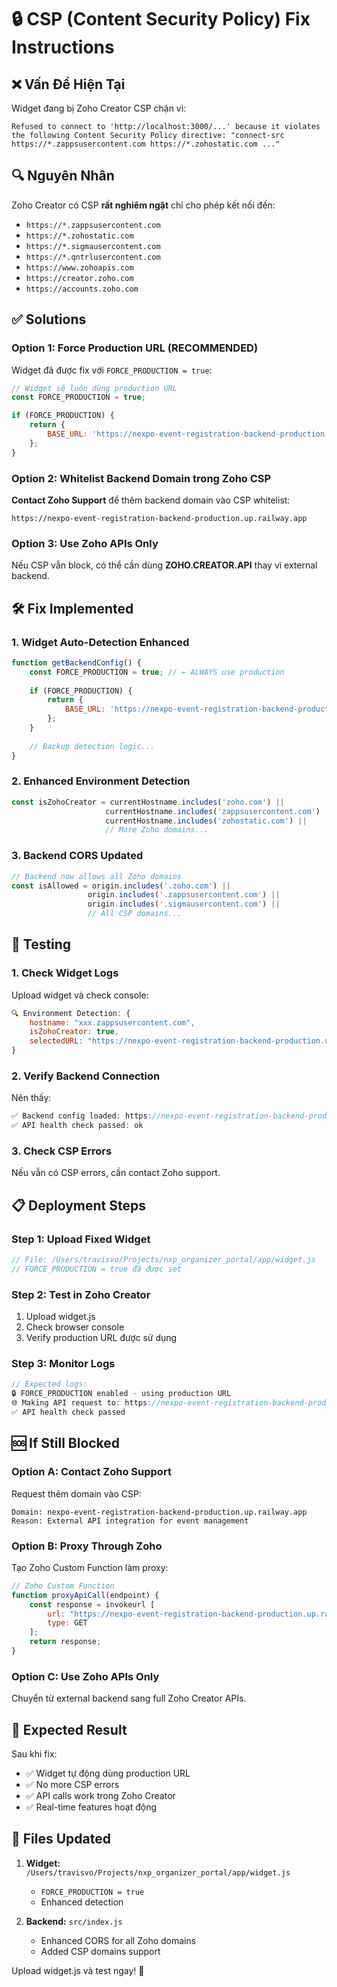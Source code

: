 # 🔒 CSP (Content Security Policy) Fix Instructions

## ❌ **Vấn Đề Hiện Tại**

Widget đang bị Zoho Creator CSP chặn vì:
```
Refused to connect to 'http://localhost:3000/...' because it violates the following Content Security Policy directive: "connect-src https://*.zappsusercontent.com https://*.zohostatic.com ..."
```

## 🔍 **Nguyên Nhân**

Zoho Creator có CSP **rất nghiêm ngặt** chỉ cho phép kết nối đến:
- `https://*.zappsusercontent.com`
- `https://*.zohostatic.com`
- `https://*.sigmausercontent.com`
- `https://*.qntrlusercontent.com`
- `https://www.zohoapis.com`
- `https://creator.zoho.com`
- `https://accounts.zoho.com`

## ✅ **Solutions**

### **Option 1: Force Production URL (RECOMMENDED)**

Widget đã được fix với `FORCE_PRODUCTION = true`:

```javascript
// Widget sẽ luôn dùng production URL
const FORCE_PRODUCTION = true;

if (FORCE_PRODUCTION) {
    return {
        BASE_URL: 'https://nexpo-event-registration-backend-production.up.railway.app'
    };
}
```

### **Option 2: Whitelist Backend Domain trong Zoho CSP**

**Contact Zoho Support** để thêm backend domain vào CSP whitelist:
```
https://nexpo-event-registration-backend-production.up.railway.app
```

### **Option 3: Use Zoho APIs Only**

Nếu CSP vẫn block, có thể cần dùng **ZOHO.CREATOR.API** thay vì external backend.

## 🛠️ **Fix Implemented**

### **1. Widget Auto-Detection Enhanced**
```javascript
function getBackendConfig() {
    const FORCE_PRODUCTION = true; // ← ALWAYS use production
    
    if (FORCE_PRODUCTION) {
        return {
            BASE_URL: 'https://nexpo-event-registration-backend-production.up.railway.app'
        };
    }
    
    // Backup detection logic...
}
```

### **2. Enhanced Environment Detection**
```javascript
const isZohoCreator = currentHostname.includes('zoho.com') || 
                     currentHostname.includes('zappsusercontent.com') ||
                     currentHostname.includes('zohostatic.com') ||
                     // More Zoho domains...
```

### **3. Backend CORS Updated**
```javascript
// Backend now allows all Zoho domains
const isAllowed = origin.includes('.zoho.com') || 
                 origin.includes('.zappsusercontent.com') ||
                 origin.includes('.sigmausercontent.com') ||
                 // All CSP domains...
```

## 🧪 **Testing**

### **1. Check Widget Logs**
Upload widget và check console:
```javascript
🔍 Environment Detection: {
    hostname: "xxx.zappsusercontent.com",
    isZohoCreator: true,
    selectedURL: "https://nexpo-event-registration-backend-production.up.railway.app"
}
```

### **2. Verify Backend Connection**
Nên thấy:
```javascript
✅ Backend config loaded: https://nexpo-event-registration-backend-production.up.railway.app
✅ API health check passed: ok
```

### **3. Check CSP Errors**
Nếu vẫn có CSP errors, cần contact Zoho support.

## 📋 **Deployment Steps**

### **Step 1: Upload Fixed Widget**
```javascript
// File: /Users/travisvo/Projects/nxp_organizer_portal/app/widget.js
// FORCE_PRODUCTION = true đã được set
```

### **Step 2: Test in Zoho Creator**
1. Upload widget.js
2. Check browser console
3. Verify production URL được sử dụng

### **Step 3: Monitor Logs**
```javascript
// Expected logs:
🔒 FORCE_PRODUCTION enabled - using production URL
🌐 Making API request to: https://nexpo-event-registration-backend-production.up.railway.app/api/health
✅ API health check passed
```

## 🆘 **If Still Blocked**

### **Option A: Contact Zoho Support**
Request thêm domain vào CSP:
```
Domain: nexpo-event-registration-backend-production.up.railway.app
Reason: External API integration for event management
```

### **Option B: Proxy Through Zoho**
Tạo Zoho Custom Function làm proxy:
```javascript
// Zoho Custom Function
function proxyApiCall(endpoint) {
    const response = invokeurl [
        url: "https://nexpo-event-registration-backend-production.up.railway.app" + endpoint
        type: GET
    ];
    return response;
}
```

### **Option C: Use Zoho APIs Only**
Chuyển từ external backend sang full Zoho Creator APIs.

## 🎯 **Expected Result**

Sau khi fix:
- ✅ Widget tự động dùng production URL
- ✅ No more CSP errors
- ✅ API calls work trong Zoho Creator
- ✅ Real-time features hoạt động

## 🔗 **Files Updated**

1. **Widget:** `/Users/travisvo/Projects/nxp_organizer_portal/app/widget.js`
   - `FORCE_PRODUCTION = true`
   - Enhanced detection
   
2. **Backend:** `src/index.js`
   - Enhanced CORS for all Zoho domains
   - Added CSP domains support

Upload widget.js và test ngay! 🚀
